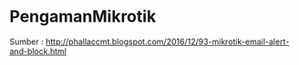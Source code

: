 # PengamanMikrotik

Sumber : http://phallaccmt.blogspot.com/2016/12/93-mikrotik-email-alert-and-block.html
